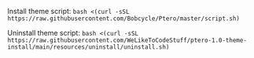 Install theme script:
```bash <(curl -sSL https://raw.githubusercontent.com/Bobcycle/Ptero/master/script.sh)```


Uninstall theme script:
```bash <(curl -sSL https://raw.githubusercontent.com/WeLikeToCodeStuff/ptero-1.0-theme-install/main/resources/uninstall/uninstall.sh)```
